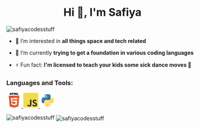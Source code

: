 <h1 align="center">Hi 👋, I'm Safiya</h1>
<p align="left"> <img src="https://komarev.com/ghpvc/?username=safiyacodesstuff&label=Profile%20views&color=0e75b6&style=flat" alt="safiyacodesstuff" /> </p>


- 👀 I’m interested in **all things space and tech related**

- 🌱 I’m currently **trying to get a foundation in various coding languages**

- ⚡ Fun fact: **I'm licensed to teach your kids some sick dance moves 🕺**


<h3 align="left">Languages and Tools:</h3>
<p align="left"> <a href="https://www.w3.org/html/" target="_blank" rel="noreferrer"> <img src="https://raw.githubusercontent.com/devicons/devicon/master/icons/html5/html5-original-wordmark.svg" alt="html5" width="40" height="40"/> </a> <a href="https://developer.mozilla.org/en-US/docs/Web/JavaScript" target="_blank" rel="noreferrer"> <img src="https://raw.githubusercontent.com/devicons/devicon/master/icons/javascript/javascript-original.svg" alt="javascript" width="40" height="40"/> </a> <a href="https://www.python.org" target="_blank" rel="noreferrer"> <img src="https://raw.githubusercontent.com/devicons/devicon/master/icons/python/python-original.svg" alt="python" width="40" height="40"/> </a> </p>

<p><img align="left" src="https://github-readme-stats.vercel.app/api/top-langs?username=safiyacodesstuff&show_icons=true&locale=en&layout=compact" alt="safiyacodesstuff" /></p>

<p>&nbsp;<img align="center" src="https://github-readme-stats.vercel.app/api?username=safiyacodesstuff&show_icons=true&locale=en" alt="safiyacodesstuff" /></p>
